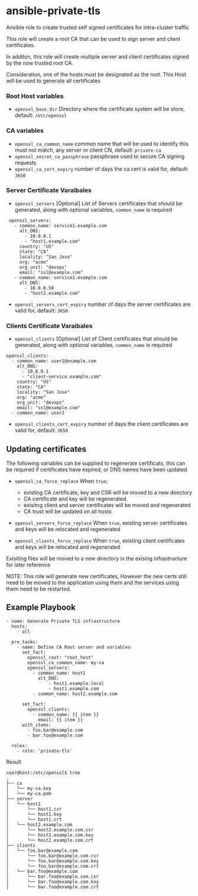 # ansible-private-tls
Ansible role to create trusted self signed certificates for intra-cluster traffic

This role will create a root CA that can be used to sign server and client certificates.

In additon, this role will create multiple server and client certificates signed by the now trusted root CA.

Consideration, one of the hosts must be designated as the root. This Host will be used to generate all certificates

### Root Host variables
- `openssl_base_dir` Directory where the certificate system will be store, default: `/etc/openssl`

### CA variables
- `openssl_ca_common_name` common name that will be used to identify this must not match, any server or client CN, default: `private-ca`
- `openssl_secret_ca_passphrase` passphrase used to secure CA signing requests
- `openssl_ca_cert_expiry` number of days the ca cert is valid for, default: `3650`




### Server Certificate Varaibales
 - `openssl_servers` [Optional] List of Servers certificates that should be generated, along with optional variables, `common_name` is required
```
 openssl_servers:
   - common_name: service1.example.com
     alt_DNS:
       - 10.0.0.1
       - "host1.example.com"
     country: "US"
     state: "CA"
     locality: "San Jose"
     org: "acme"
     org_unit: "devops"
     email: "ssl@example.com"
   - common_name: service2.example.com
     alt_DNS:
       - 10.0.0.50
       - "host2.example.com"

```
- `openssl_servers_cert_expiry` number of days the server certificates are valid for, default: `3650`


### Clients Certificate Varaibales


- `openssl_clients` [Optional] List of Client certificates that should be generated, along with optional variables, `common_name` is required

```
openssl_clients:
  - common_name: user1@example.com
    alt_DNS:
      - 10.0.0.1
      - "client-service.example.com"
    country: "US"
    state: "CA"
    locality: "San Jose"
    org: "acme"
    org_unit: "devops"
    email: "ssl@example.com"
  - common_name: user2
```
- `openssl_clients_cert_expiry` number of days the client certificates are valid for, default: `3650`


## Updating certificates
The following variables can be supplied to regenerate certificats, this can be required if certificates have expired, or DNS names have been updated

- `openssl_ca_force_replace` When `true`;
    - existing CA certificate, key and CSR will be moved to a new directory
    - CA certificate and key will be regenerated.
    - exisitng client and server certificates will be moved and regenerated
    - CA trust will be updated on all hosts

- `openssl_servers_force_replace` When `true`, existing server certificates and keys will be relocated and regenerated
- `openssl_clients_force_replace` When `true`, existing client certificates and keys will be relocated and regenerated

Exisiting files will be moved to a new directory in the exising infrastructure for later reference

NOTE: This role will generate new certificates, However the new certs still need to be moved to the application using them and the services using them need to be restarted.


## Example Playbook

```
- name: Generate Private TLS infrastructure
  hosts:
    - all

  pre_tasks:
    - name: Define CA Root server and variables
      set_fact:
        openssl_root: "root_host"
        openssl_ca_common_name: my-ca
        openssl_servers:
          - common_name: host1
            alt_DNS:
                - host1.example.local
                - host1.example.com
          - common_name: host2.example.com

      set_fact:
        openssl_clients:
          - common_name: {{ item }}
            email: {{ item }}
      with_items:
        - foo.bar@example.com
        - bar.foo@example.com

  roles:
    - role: 'private-tls'
```

Result
```
user@host:/etc/openssl$ tree
.
├── ca
│   └── my-ca.key
│   └── my-ca.pem
├── server
│   └── host1
│       └── host1.csr
│       └── host1.key
│       └── host1.crt
│   └── host2.example.com
│       └── host2.example.com.csr
│       └── host2.example.com.key
│       └── host2.example.com.crt
├── clients
│   └── foo.bar@example.com
│       └── foo.bar@example.com.csr
│       └── foo.bar@example.com.key
│       └── foo.bar@example.com.crt
│   └── bar.foo@example.com
│       └── bar.foo@example.com.csr
│       └── bar.foo@example.com.key
│       └── bar.foo@example.com.crt

```